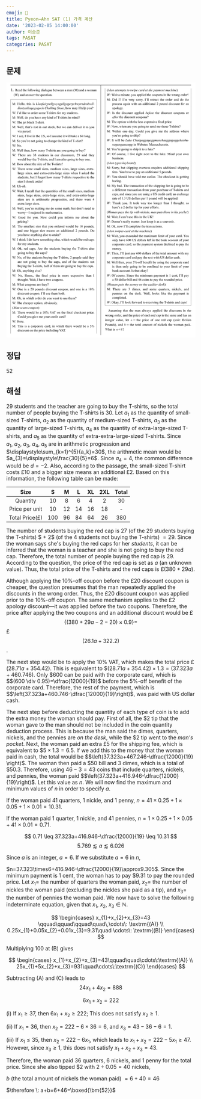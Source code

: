 ```yaml
---
emoji: 📝
title: Pyeon–Ahn SAT (1) 가격 계산
date: '2023-02-05 14:00:00'
author: 이승준
tags: PASAT
categories: PASAT
---
```


## 문제
![Q1.svg](Q1.svg)

## 정답
52

## 해설
$29$ students and the teacher are going to buy the T-shirts, so the total number of people buying the T-shirts is $30$.
Let $a_{1}$ as the quantity of small-sized T-shirts, $a_{2}$ as the quantity of medium-sized T-shirts, $a_{3}$ as the quantity of large-sized T-shirts, $a_{4}$ as the quantity of extra-large-sized T-shirts, and $a_{5}$ as the quantity of extra-extra-large-sized T-shirts.
Since $a_{1},\:a_{2},\:a_{3},\:a_{4},\:a_{5}$ are in arithmetic progression and $\displaystyle\sum_{k=1}^{5}{a_k}=30$, the arithmetic mean would be $a_{3}=\displaystyle\frac{30}{5}=6$.
Since $a_{4}=4$, the common difference would be $d=-2$.
Also, according to the passage, the small-sized T-shirt costs £10 and a bigger size means an additional £2.
Based on this information, the following table can be made:

|      Size      |  S  |  M |  L | XL | 2XL | Total |
|:--------------:|:---:|:--:|:--:|:--:|:---:|:-----:|
|    Quantity    |  10 |  8 |  6 |  4 |  2  |   30  |
| Price per unit |  10 | 12 | 14 | 16 |  18 |   -   |
| Total Price(£) | 100 | 96 | 84 | 64 |  26 |  380  |

The number of students buying the red cap is $27$ (of the $29$ students buying the T-shirts) $ + 2$ (of the $4$ students not buying the T-shirts) $=29$.
Since the woman says she's buying the red caps for her *students*, it can be inferred that the woman is a teacher and she is not going to buy the red cap.
Therefore, the total number of people buying the red cap is $29$.
According to the question, the price of the red cap is set as $a$ (an unknown value).
Thus, the total price of the T-shirts and the red caps is £$(380+29a)$.

Although applying the 10%-off coupon before the £20 discount coupon is cheaper, the question presumes that the man repeatedly applied the discounts in the wrong order.
Thus, the £20 discount coupon was applied prior to the 10%-off coupon.
The same mechanism applies to the £2 apology discount—it was applied before the two coupons.
Therefore, the price after applying the two coupons and an additional discount would be £$$\{(380+29a-2-20)\times 0.9\}=$$£$$(26.1a+322.2)$$.

The next step would be to apply the 10% VAT, which makes the total price £$(28.71a+354.42)$.
This is equivalent to \$$(28.71a+354.42)\times1.3=(37.323a+460.746)$.
Only \$$600$ can be paid with the corporate card, which is \$$(600 \div 0.95)=\dfrac{12000}{19}$ before the 5%-off benefit of the corporate card.
Therefore, the rest of the payment, which is \$$\left(37.323a+460.746-\dfrac{12000}{19}\right)$, was paid with US dollar cash.

The next step before deducting the quantity of each type of coin is to add the extra money the woman should pay.
First of all, the \$2 tip that the woman gave to the man should not be included in the coin quantity deduction process.
This is because the man said the dimes, quarters, nickels, and the pennies are *on the desk*, while the \$2 tip went to the *man's pocket*.
Next, the woman paid an extra £5 for the shipping fee, which is equivalent to \$$5\times1.3=6.5$.
If we add this to the money that the woman paid in cash, the total would be \$$\left(37.323a+467.246-\dfrac{12000}{19} \right)$.
The woman then paid a \$50 bill and $3$ dimes, which is a total of \$50.3.
Therefore, using $46-3=43$ coins that include quarters, nickels, and pennies, the woman paid \$$\left(37.323a+416.946-\dfrac{12000}{19}\right)$.
Let this value as $n$.
We will now find the maximum and minimum values of $n$ in order to specify $a$.

If the woman paid $41$ quarters, $1$ nickle, and $1$ penny, $n=41\times0.25+1\times0.05+1\times0.01=10.31$.

If the woman paid $1$ quarter, $1$ nickle, and $41$ pennies, $n=1\times0.25+1\times0.05+41\times0.01=0.71$.

$$
0.71 \leq 37.323a+416.946-\dfrac{12000}{19} \leq 10.31
$$
$$
5.769 \lessapprox a \lessapprox 6.026
$$

Since $a$ is an integer, $a=6$.
If we substitute $a=6$ in $n$,

$n=37.323\times6+416.946-\dfrac{12000}{19}\approx9.305$.
Since the minimum payment is $1$ cent, the woman has to pay \$$9.31$ to pay the rounded price.
Let $x_{1}=$ the number of quarters the woman paid, $x_{2}=$ the number of nickles the woman paid (excluding the nickles she paid as a tip), and $x_{3}=$ the number of pennies the woman paid.
We now have to solve the following indeterminate equation, given that $x_{1},\: x_{2},\:x_{3} \in \mathbb{N}$.

$$
\begin{cases} x_{1}+x_{2}+x_{3}=43 \qquad\qquad\qquad\quad\,\cdots\: \textrm{(A)} \\ 0.25x_{1}+0.05x_{2}+0.01x_{3}=9.31\quad \cdots\: \textrm{(B)} \end{cases}
$$

Multiplying $100$ at (B) gives

$$
\begin{cases} x_{1}+x_{2}+x_{3}=43\qquad\quad\cdots\:\textrm{(A)} \\ 25x_{1}+5x_{2}+x_{3}=931\quad\cdots\:\textrm{(C)} \end{cases}
$$

Subtracting (A) and (C) leads to
$$
24x_{1}+4x_{2}=888
$$

$$
6x_{1}+x_{2}=222
$$

(ⅰ) If $x_{1} \geq 37$, then $6x_{1}+x_{2}\geq 222$;
    This does not satisfy $x_{2}\geq 1$.

(ⅱ) If $x_{1}=36$, then $x_{2}=222-6\times36=6$, and  $x_{3}=43-36-6=1$.

(ⅲ) If $x_{1}\leq 35$, then $x_{2}=222-6x_{1}$, which leads to $x_{1}+x_{2}=222-5x_{1}\geq 47$.
    However, since $x_{3}\geq 1$, this does not satisfy $x_{1}+x_{2}+x_{3}=43$.

Therefore, the woman paid $36$ quarters, $6$ nickels, and $1$ penny for the total price.
Since she also tipped \$2 with $2\div 0.05=40$ nickels,

$b$ (the total amount of nickels the woman paid) $=6+40=46$

$\therefore \: a+b=6+46=\boxed{\bm{52}}$
```toc
```